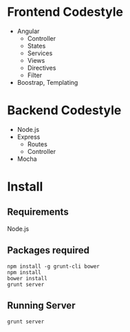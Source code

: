 # Frontend Codestyle

* Angular
  * Controller
  * States
  * Services
  * Views
  * Directives
  * Filter
* Boostrap, Templating

# Backend Codestyle

* Node.js
* Express
    * Routes
    * Controller
* Mocha


# Install

## Requirements

Node.js

## Packages required
```
npm install -g grunt-cli bower
npm install
bower install
grunt server
```

## Running Server
```
grunt server
```
